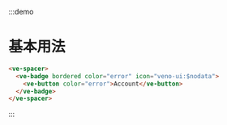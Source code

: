 :::demo

# 基本用法

```html
<ve-spacer>
  <ve-badge bordered color="error" icon="veno-ui:$nodata">
    <ve-button color="error">Account</ve-button>
  </ve-badge>
</ve-spacer>
```

:::